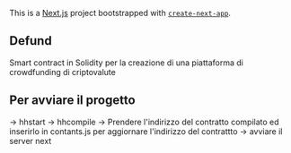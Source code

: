 This is a [Next.js](https://nextjs.org) project bootstrapped with [`create-next-app`](https://nextjs.org/docs/pages/api-reference/create-next-app).

## Defund
Smart contract in Solidity per la creazione di una piattaforma di crowdfunding di criptovalute

## Per avviare il progetto

-> hhstart
-> hhcompile
-> Prendere l'indirizzo del contratto compilato ed inserirlo in contants.js per aggiornare l'indirizzo del contrattto
-> avviare il server next
